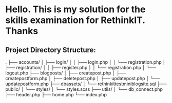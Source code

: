 # Hello. This is my solution for the skills examination for RethinkIT. Thanks

## Project Directory Structure:
.
├── accounts/
│   ├── login/
│   │   ├── login.php
│   │   └── registration.php
│   ├── registration/
│   │   ├── register.php
│   │   └── registration.php
│   └── logout.php
├── blogposts/
│   ├── createpost.php
│   ├── createpostform.php
│   ├── deletepost.php
│   ├── updatepost.php
│   └── updatepostform.php
├── dbassets/
│   └── rethinkittestminiblogsite.sql
├── public/
│   └── styles/
│       └── styles.scss
├── utils/
│   └── db_connect.php
├── header.php
├── home.php
└── index.php
